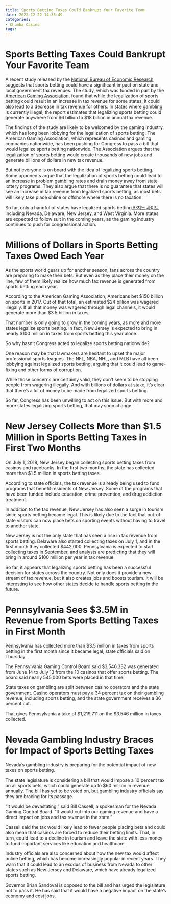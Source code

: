 ```yaml
---
title: Sports Betting Taxes Could Bankrupt Your Favorite Team
date: 2022-12-22 14:35:49
categories:
- Chumba Casino
tags:
---
```



#  Sports Betting Taxes Could Bankrupt Your Favorite Team

A recent study released by the [National Bureau of Economic Research](https://www.nber.org/papers/w24013) suggests that sports betting could have a significant impact on state and local government tax revenues. The study, which was funded in part by the [American Gaming Association](https://www.americangaming.org/), found that while the legalization of sports betting could result in an increase in tax revenue for some states, it could also lead to a decrease in tax revenue for others. In states where gambling is currently illegal, the report estimates that legalizing sports betting could generate anywhere from $6 billion to $18 billion in annual tax revenue.

The findings of the study are likely to be welcomed by the gaming industry, which has long been lobbying for the legalization of sports betting. The American Gaming Association, which represents casinos and gaming companies nationwide, has been pushing for Congress to pass a bill that would legalize sports betting nationwide. The Association argues that the legalization of sports betting would create thousands of new jobs and generate billions of dollars in new tax revenue.

But not everyone is on board with the idea of legalizing sports betting. Some opponents argue that the legalization of sports betting could lead to an increase in problem gambling rates and drain money away from state lottery programs. They also argue that there is no guarantee that states will see an increase in tax revenue from legalized sports betting, as most bets will likely take place online or offshore where there is no taxation.

So far, only a handful of states have legalized sports betting,[카지노 사이트](https://choegocasino.com/) including Nevada, Delaware, New Jersey, and West Virginia. More states are expected to follow suit in the coming years, as the gaming industry continues to push for congressional action.

#  Millions of Dollars in Sports Betting Taxes Owed Each Year

As the sports world gears up for another season, fans across the country are preparing to make their bets. But even as they place their money on the line, few of them likely realize how much tax revenue is generated from sports betting each year.

According to the American Gaming Association, Americans bet $150 billion on sports in 2017. Out of that total, an estimated $24 billion was wagered illegally. If all that money was wagered through legal channels, it would generate more than $3.5 billion in taxes.

That number is only going to grow in the coming years, as more and more states legalize sports betting. In fact, New Jersey is expected to bring in nearly $100 million in taxes from sports betting this year alone.

So why hasn’t Congress acted to legalize sports betting nationwide?

One reason may be that lawmakers are hesitant to upset the major professional sports leagues. The NFL, NBA, NHL, and MLB have all been lobbying against legalized sports betting, arguing that it could lead to game-fixing and other forms of corruption.

While those concerns are certainly valid, they don’t seem to be stopping people from wagering illegally. And with billions of dollars at stake, it’s clear that there’s a lot of money to be made from legalized sports betting.

So far, Congress has been unwilling to act on this issue. But with more and more states legalizing sports betting, that may soon change.

#  New Jersey Collects More than $1.5 Million in Sports Betting Taxes in First Two Months

On July 1, 2018, New Jersey began collecting sports betting taxes from casinos and racetracks. In the first two months, the state has collected more than $1.5 million in sports betting taxes.

According to state officials, the tax revenue is already being used to fund programs that benefit residents of New Jersey. Some of the programs that have been funded include education, crime prevention, and drug addiction treatment.

In addition to the tax revenue, New Jersey has also seen a surge in tourism since sports betting became legal. This is likely due to the fact that out-of-state visitors can now place bets on sporting events without having to travel to another state.

New Jersey is not the only state that has seen a rise in tax revenue from sports betting. Delaware also started collecting taxes on July 1, and in the first month they collected $442,000. Pennsylvania is expected to start collecting taxes in September, and analysts are predicting that they will bring in around $100 million per year in tax revenue.

So far, it appears that legalizing sports betting has been a successful decision for states across the country. Not only does it provide a new stream of tax revenue, but it also creates jobs and boosts tourism. It will be interesting to see how other states decide to handle sports betting in the future.

#  Pennsylvania Sees $3.5M in Revenue from Sports Betting Taxes in First Month

Pennsylvania has collected more than $3.5 million in taxes from sports betting in the first month since it became legal, state officials said on Thursday.

The Pennsylvania Gaming Control Board said $3,546,332 was generated from June 14 to July 13 from the 10 casinos that offer sports betting. The board said nearly 545,000 bets were placed in that time.

State taxes on gambling are split between casino operators and the state government. Casino operators must pay a 34 percent tax on their gambling revenue, including sports betting, and the state government receives a 36 percent cut.

That gives Pennsylvania a take of $1,219,711 on the $3.546 million in taxes collected.

#  Nevada Gambling Industry Braces for Impact of Sports Betting Taxes

Nevada’s gambling industry is preparing for the potential impact of new taxes on sports betting.

The state legislature is considering a bill that would impose a 10 percent tax on all sports bets, which could generate up to $60 million in revenue annually. The bill has yet to be voted on, but gambling industry officials say they are bracing for its passage.

“It would be devastating,” said Bill Cassell, a spokesman for the Nevada Gaming Control Board. “It would cut into our gaming revenue and have a direct impact on jobs and tax revenue in the state.”

Cassell said the tax would likely lead to fewer people placing bets and could also mean that casinos are forced to reduce their betting limits. That, in turn, could lead to a decline in tourism and leave the state with less money to fund important services like education and healthcare.

Industry officials are also concerned about how the new tax would affect online betting, which has become increasingly popular in recent years. They warn that it could lead to an exodus of business from Nevada to other states such as New Jersey and Delaware, which have already legalized sports betting.

Governor Brian Sandoval is opposed to the bill and has urged the legislature not to pass it. He has said that it would have a negative impact on the state’s economy and cost jobs.